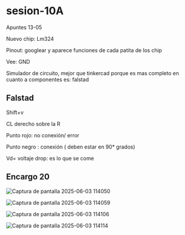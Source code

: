 # sesion-10A

Apuntes 13-05

Nuevo chip: Lm324

Pinout: googlear y aparece funciones de cada patita de los chip

Vee: GND

Simulador de circuito, mejor que tinkercad porque es mas completo en cuanto a componentes es: falstad

## Falstad

Shift+v

CL derecho sobre la R

Punto rojo: no conexión/ error

Punto negro : conexión ( deben estar en 90* grados)

Vd= voltaje drop: es lo que se come

## Encargo 20

![Captura de pantalla 2025-06-03 114050](https://github.com/user-attachments/assets/e0c2ad0c-a7b4-4ceb-92af-d37895940ada)

![Captura de pantalla 2025-06-03 114059](https://github.com/user-attachments/assets/fee2a03a-ff65-4262-98df-aecdc5975a60)

![Captura de pantalla 2025-06-03 114106](https://github.com/user-attachments/assets/f9e6698f-baf7-4f29-8734-2d32cf8190c9)

![Captura de pantalla 2025-06-03 114114](https://github.com/user-attachments/assets/6b857687-e94c-43b2-98e2-069b5b2bd505)
